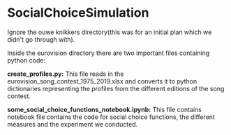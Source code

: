# SocialChoiceSimulation

Ignore the ouwe knikkers directory(this was for an initial plan which we didn't go through with).

Inside the eurovision directory there are two important files containing python code:

**create_profiles.py:**
This file reads in the eurovision_song_contest_1975_2019.xlsx and converts it to python dictionaries representing the profiles from the different editions of the song contest.

**some_social_choice_functions_notebook.ipynb:**
This file contains notebook file contains the code for social choice functions, the different measures and the experiment we conducted.
